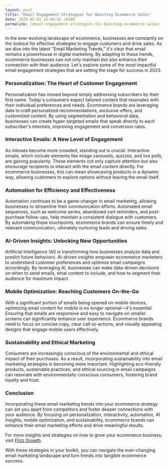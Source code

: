 ```yaml
---
layout: post
title: "Email Engagement Strategies for Boosting Ecommerce Sales"
date: 2025-03-01 12:04:52 +0100
permalink: /email-engagement-strategies-for-boosting-ecommerce-sales/
---
```



In the ever-evolving landscape of ecommerce, businesses are constantly on the lookout for effective strategies to engage customers and drive sales. As we dive into the latest "Email Marketing Trends," it's clear that email remains a powerhouse in digital marketing. By adapting to these trends, ecommerce businesses can not only maintain but also enhance their connection with their audience. Let's explore some of the most impactful email engagement strategies that are setting the stage for success in 2023.

### Personalization: The Heart of Customer Engagement

Personalization has moved beyond simply addressing subscribers by their first name. Today's consumers expect tailored content that resonates with their individual preferences and needs. Ecommerce brands are leveraging data to craft personalized recommendations, exclusive offers, and customized content. By using segmentation and behavioral data, businesses can create hyper-targeted emails that speak directly to each subscriber's interests, improving engagement and conversion rates.

### Interactive Emails: A New Level of Engagement

As inboxes become more crowded, standing out is crucial. Interactive emails, which include elements like image carousels, quizzes, and live polls, are gaining popularity. These elements not only capture attention but also encourage recipients to interact with the email content directly. For ecommerce businesses, this can mean showcasing products in a dynamic way, allowing customers to explore options without leaving the email itself.

### Automation for Efficiency and Effectiveness

Automation continues to be a game-changer in email marketing, allowing businesses to streamline their communication efforts. Automated email sequences, such as welcome series, abandoned cart reminders, and post-purchase follow-ups, help maintain a consistent dialogue with customers. By automating these touchpoints, ecommerce brands can ensure timely and relevant communication, ultimately nurturing leads and driving sales.

### AI-Driven Insights: Unlocking New Opportunities

Artificial Intelligence (AI) is transforming how businesses analyze data and predict future behaviors. AI-driven insights empower ecommerce marketers to understand customer preferences and optimize email campaigns accordingly. By leveraging AI, businesses can make data-driven decisions on when to send emails, what content to include, and how to segment their audience for maximum impact.

### Mobile Optimization: Reaching Customers On-the-Go

With a significant portion of emails being opened on mobile devices, optimizing email content for mobile is no longer optional—it's essential. Ensuring that emails are responsive and easy to navigate on smaller screens can significantly enhance user experience. Ecommerce brands need to focus on concise copy, clear call-to-actions, and visually appealing designs that engage mobile users effectively.

### Sustainability and Ethical Marketing

Consumers are increasingly conscious of the environmental and ethical impact of their purchases. As a result, incorporating sustainability into email marketing strategies is becoming more important. Highlighting eco-friendly products, sustainable practices, and ethical sourcing in email campaigns can resonate with environmentally conscious consumers, fostering brand loyalty and trust.

### Conclusion

Incorporating these email marketing trends into your ecommerce strategy can set you apart from competitors and foster deeper connections with your audience. By focusing on personalization, interactivity, automation, AI insights, mobile optimization, and sustainability, ecommerce brands can enhance their email marketing efforts and drive meaningful results.

For more insights and strategies on how to grow your ecommerce business, visit [Flizz Growth](https://flizzgrowth.com).

With these strategies in your toolkit, you can navigate the ever-changing email marketing landscape and turn trends into tangible ecommerce success.